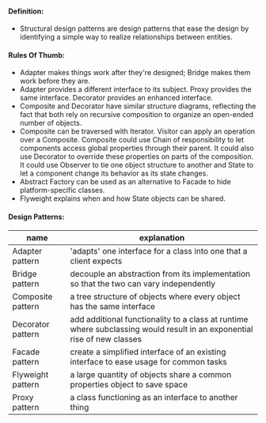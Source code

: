 #### Definition:
+ Structural design patterns are design patterns that ease the design by identifying a simple way to realize relationships between entities.

#### Rules Of Thumb:
+ Adapter makes things work after they're designed; Bridge makes them work before they are.
+ Adapter provides a different interface to its subject. Proxy provides the same interface. Decorator provides an enhanced interface.
+ Composite and Decorator have similar structure diagrams, reflecting the fact that both rely on recursive composition to organize an open-ended number of objects.
+ Composite can be traversed with Iterator. Visitor can apply an operation over a Composite. Composite could use Chain of responsibility to let components access global properties through their parent. It could also use Decorator to override these properties on parts of the composition. It could use Observer to tie one object structure to another and State to let a component change its behavior as its state changes.
+ Abstract Factory can be used as an alternative to Facade to hide platform-specific classes.
+ Flyweight explains when and how State objects can be shared.


#### Design Patterns:
name | explanation | 
--- | --- |
Adapter pattern | 'adapts' one interface for a class into one that a client expects
Bridge pattern | decouple an abstraction from its implementation so that the two can vary independently
Composite pattern | a tree structure of objects where every object has the same interface
Decorator pattern | add additional functionality to a class at runtime where subclassing would result in an exponential rise of new classes
Facade pattern | create a simplified interface of an existing interface to ease usage for common tasks
Flyweight pattern | a large quantity of objects share a common properties object to save space
Proxy pattern | a class functioning as an interface to another thing
